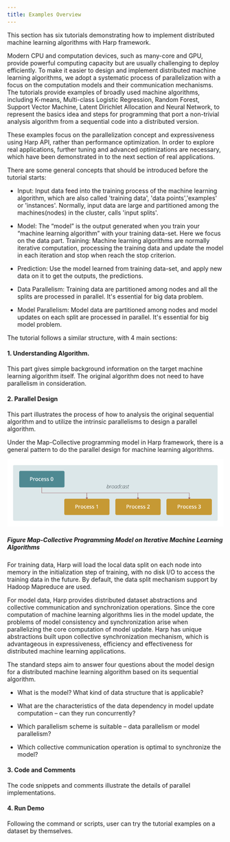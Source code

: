 ```yaml
---
title: Examples Overview
---
```


This section has six tutorials demonstrating how to implement distributed machine learning algorithms with Harp framework.

Modern CPU and computation devices, such as many-core and GPU, provide powerful computing capacity but are usually challenging to deploy efficiently. To make it easier to design and implement distributed machine learning algorithms, we adopt a systematic process of parallelization with a focus on the computation models and their communication mechanisms. The tutorials provide examples of broadly used machine algorithms, including K-means, Multi-class Logistic Regression, Random Forest, Support Vector Machine, Latent Dirichlet Allocation and Neural Network, to represent the basics idea and steps for programming that port a non-trivial analysis algorithm from a sequential code into a distributed version.

These examples focus on the parallelization concept and expressiveness using Harp API, rather than performance optimization. In order to explore real applications, further tuning and advanced optimizations are necessary, which have been demonstrated in to the next section of real applications.

There are some general concepts that should be introduced before the tutorial starts:

* Input: Input data feed into the training process of the machine learning algorithm, which are also called 'training data', 'data points','examples' or 'instances'. Normally, input data are large and partitioned among the machines(nodes) in the cluster, calls 'input splits'.

* Model: The “model” is the output generated when you train your “machine learning algorithm” with your training data-set. Here we focus on the data part.
Training: Machine learning algorithms are normally iterative computation, processing the training data and update the model in each iteration and stop when reach the stop criterion.

* Prediction: Use the model learned from training data-set, and apply new data on it to get the outputs, the predictions.

* Data Parallelism: Training data are partitioned among nodes and all the splits are processed in parallel. It's essential for big data problem.

* Model Parallelism: Model data are partitioned among nodes and model updates on each split are processed in parallel. It's essential for big model problem.

The tutorial follows a similar structure, with 4 main sections:

#### 1. Understanding Algorithm.

This part gives simple background information on the target machine learning algorithm itself. The original algorithm does not need to have parallelism in consideration.

#### 2. Parallel Design

This part illustrates the process of how to analysis the original sequential algorithm and to utilize the intrinsic parallelisms to design a parallel algorithm.

Under the Map-Collective programming model in Harp framework, there is a general pattern to do the parallel design for machine learning algorithms.

![Overview-1](/img/4-1-1.png)

##### Figure Map-Collective Programming Model on Iterative Machine Learning Algorithms

For training data, Harp will load the local data split on each node into memory in the initialization step of training, with no disk I/O to access the training data in the future. By default, the data split mechanism support by Hadoop Mapreduce are used.

For model data, Harp provides distributed dataset abstractions and collective communication and synchronization operations. Since the core computation of machine learning algorithms lies in the model update, the problems of model consistency and synchronization arise when parallelizing the core computation of model update. Harp has unique abstractions built upon collective synchronization mechanism, which is advantageous in expressiveness, efficiency and effectiveness for distributed machine learning applications.

The standard steps aim to answer four questions about the model design for a distributed machine learning algorithm based on its sequential algorithm.

* What is the model? What kind of data structure that is applicable?

* What are the characteristics of the data dependency in model update computation – can they run concurrently?

* Which parallelism scheme is suitable – data parallelism or model parallelism?

* Which collective communication operation is optimal to synchronize the model?

#### 3. Code and Comments

The code snippets and comments illustrate the details of parallel implementations.

#### 4. Run Demo

Following the command or scripts, user can try the tutorial examples on a dataset by themselves. 
















 



